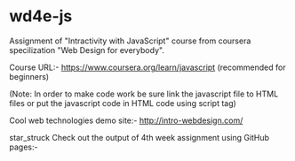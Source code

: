 # wd4e-js
Assignment of "Intractivity with JavaScript" course from coursera specilization "Web Design for everybody".

Course URL:- https://www.coursera.org/learn/javascript (recommended for beginners)

(Note: In order to make code work be sure link the javascript file to HTML files or put the javascript code in HTML code using script tag)

Cool web technologies demo site:- http://intro-webdesign.com/

star_struck Check out the output of 4th week assignment using GitHub pages:- 
